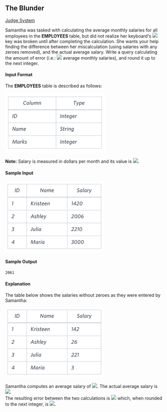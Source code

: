 ## The Blunder

[Judge System](https://www.hackerrank.com/challenges/the-blunder/problem)

Samantha was tasked with calculating the average monthly salaries for all employees in the **EMPLOYEES** table, but did not realize her keyboard's <img src="https://latex.codecogs.com/svg.latex?\Large&space;0"> key was broken until after completing the calculation. She wants your help finding the difference between her miscalculation (using salaries with any zeroes removed), and the actual average salary.
Write a query calculating the amount of error (i.e.: <img src="https://latex.codecogs.com/svg.latex?\Large&space;actual-miscalculated"> average monthly salaries), and round it up to the next integer.

#### Input Format

The **EMPLOYEES** table is described as follows:

![](https://github.com/andy489/Database/blob/master/assets/Higher%20Than%2075%20Marks%2001.png)

**Note:** Salary is measured in dollars per month and its value is <img src="https://latex.codecogs.com/svg.latex?\Large&space;<10^5">.

#### Sample Input

![](https://github.com/andy489/Database/blob/master/assets/The%20Blunder%2001.png)

#### Sample Output
```
2061
```
#### Explanation

The table below shows the salaries without zeroes as they were entered by Samantha:

![](https://github.com/andy489/Database/blob/master/assets/The%20Blunder%2002.png)

Samantha computes an average salary of <img src="https://latex.codecogs.com/svg.latex?\Large&space;98.00">. The actual average salary is <img src="https://latex.codecogs.com/svg.latex?\Large&space;2159.00">.<br>
The resulting error between the two calculations is <img src="https://latex.codecogs.com/svg.latex?\Large&space;2159.00-98.00=2061.00"> which, when rounded to the next integer, is <img src="https://latex.codecogs.com/svg.latex?\Large&space;2061">.
